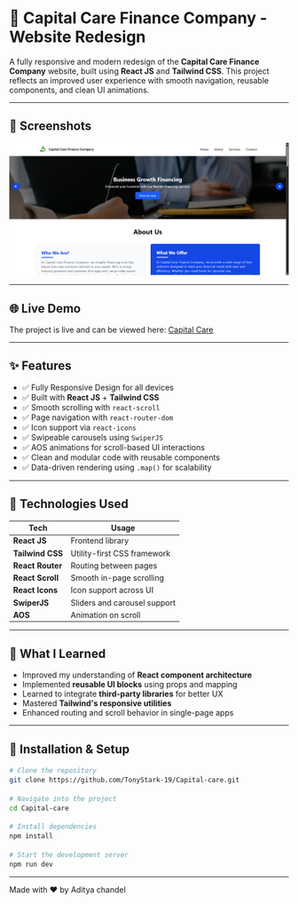 # 💼 Capital Care Finance Company - Website Redesign

A fully responsive and modern redesign of the **Capital Care Finance Company** website, built using **React JS** and **Tailwind CSS**. This project reflects an improved user experience with smooth navigation, reusable components, and clean UI animations.

---
## 📸 Screenshots

![Home Page](/public/images/image.png)

---

## 🌐 Live Demo  

The project is live and can be viewed here: [Capital Care](https://capital-care.vercel.app/)

---

## ✨ Features

- ✅ Fully Responsive Design for all devices
- ✅ Built with **React JS** + **Tailwind CSS**
- ✅ Smooth scrolling with `react-scroll`
- ✅ Page navigation with `react-router-dom`
- ✅ Icon support via `react-icons`
- ✅ Swipeable carousels using `SwiperJS`
- ✅ AOS animations for scroll-based UI interactions
- ✅ Clean and modular code with reusable components
- ✅ Data-driven rendering using `.map()` for scalability

---

## 🧱 Technologies Used

| Tech               | Usage                                   |
|--------------------|------------------------------------------|
| **React JS**       | Frontend library                         |
| **Tailwind CSS**   | Utility-first CSS framework              |
| **React Router**   | Routing between pages                    |
| **React Scroll**   | Smooth in-page scrolling                 |
| **React Icons**    | Icon support across UI                   |
| **SwiperJS**       | Sliders and carousel support             |
| **AOS**            | Animation on scroll                      |

---

## 🧠 What I Learned

- Improved my understanding of **React component architecture**
- Implemented **reusable UI blocks** using props and mapping
- Learned to integrate **third-party libraries** for better UX
- Mastered **Tailwind's responsive utilities**
- Enhanced routing and scroll behavior in single-page apps

---

## 📁 Installation & Setup

```bash
# Clone the repository
git clone https://github.com/TonyStark-19/Capital-care.git

# Navigate into the project
cd Capital-care

# Install dependencies
npm install

# Start the development server
npm run dev
```
---
Made with ❤️ by Aditya chandel
